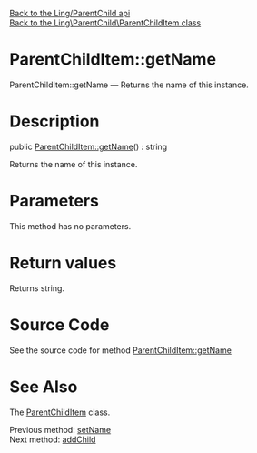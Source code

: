 [Back to the Ling/ParentChild api](https://github.com/lingtalfi/ParentChild/blob/master/doc/api/Ling/ParentChild.md)<br>
[Back to the Ling\ParentChild\ParentChildItem class](https://github.com/lingtalfi/ParentChild/blob/master/doc/api/Ling/ParentChild/ParentChildItem.md)


ParentChildItem::getName
================



ParentChildItem::getName — Returns the name of this instance.




Description
================


public [ParentChildItem::getName](https://github.com/lingtalfi/ParentChild/blob/master/doc/api/Ling/ParentChild/ParentChildItem/getName.md)() : string




Returns the name of this instance.




Parameters
================

This method has no parameters.


Return values
================

Returns string.








Source Code
===========
See the source code for method [ParentChildItem::getName](https://github.com/lingtalfi/ParentChild/blob/master/ParentChildItem.php#L50-L53)


See Also
================

The [ParentChildItem](https://github.com/lingtalfi/ParentChild/blob/master/doc/api/Ling/ParentChild/ParentChildItem.md) class.

Previous method: [setName](https://github.com/lingtalfi/ParentChild/blob/master/doc/api/Ling/ParentChild/ParentChildItem/setName.md)<br>Next method: [addChild](https://github.com/lingtalfi/ParentChild/blob/master/doc/api/Ling/ParentChild/ParentChildItem/addChild.md)<br>

